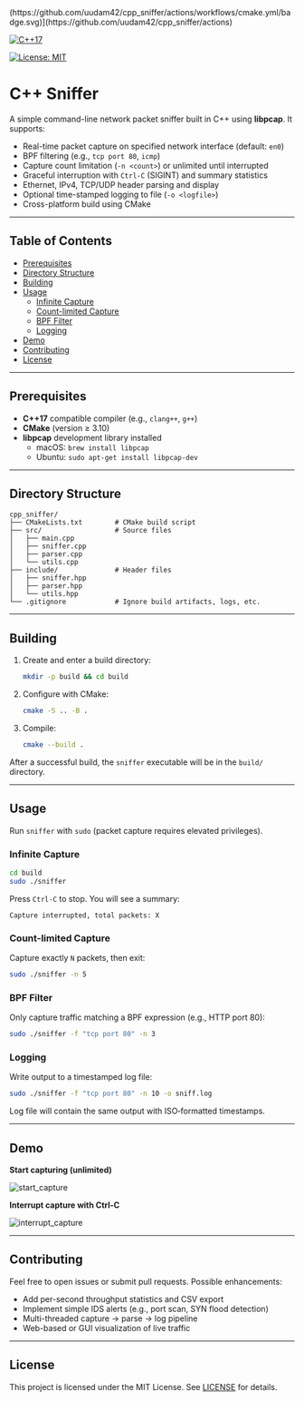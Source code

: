 <!-- Build Status -->(https://github.com/uudam42/cpp_sniffer/actions/workflows/cmake.yml/badge.svg)](https://github.com/uudam42/cpp_sniffer/actions)

<!-- C++ 版本 -->
[![C++17](https://img.shields.io/badge/C%2B%2B-17-blue.svg)](https://isocpp.org/)

<!-- License -->
[![License: MIT](https://img.shields.io/badge/License-MIT-yellow.svg)](https://github.com/uudam42/cpp_sniffer/blob/main/LICENSE)


# C++ Sniffer

A simple command-line network packet sniffer built in C++ using **libpcap**. It supports:

- Real-time packet capture on specified network interface (default: `en0`)
- BPF filtering (e.g., `tcp port 80`, `icmp`)
- Capture count limitation (`-n <count>`) or unlimited until interrupted
- Graceful interruption with `Ctrl-C` (SIGINT) and summary statistics
- Ethernet, IPv4, TCP/UDP header parsing and display
- Optional time-stamped logging to file (`-o <logfile>`)
- Cross-platform build using CMake

---

## Table of Contents

- [Prerequisites](#prerequisites)
- [Directory Structure](#directory-structure)
- [Building](#building)
- [Usage](#usage)
  - [Infinite Capture](#infinite-capture)
  - [Count-limited Capture](#count-limited-capture)
  - [BPF Filter](#bpf-filter)
  - [Logging](#logging)
- [Demo](#demo)
- [Contributing](#contributing)
- [License](#license)

---

## Prerequisites

- **C++17** compatible compiler (e.g., `clang++`, `g++`)
- **CMake** (version ≥ 3.10)
- **libpcap** development library installed
  - macOS: `brew install libpcap`
  - Ubuntu: `sudo apt-get install libpcap-dev`

---

## Directory Structure

```
cpp_sniffer/
├── CMakeLists.txt        # CMake build script
├── src/                  # Source files
│   ├── main.cpp
│   ├── sniffer.cpp
│   ├── parser.cpp
│   └── utils.cpp
├── include/              # Header files
│   ├── sniffer.hpp
│   ├── parser.hpp
│   └── utils.hpp
└── .gitignore            # Ignore build artifacts, logs, etc.

```

---

## Building

1. Create and enter a build directory:

   ```bash
   mkdir -p build && cd build
   ```

2. Configure with CMake:

   ```bash
   cmake -S .. -B .
   ```

3. Compile:

   ```bash
   cmake --build .
   ```

After a successful build, the `sniffer` executable will be in the `build/` directory.

---

## Usage

Run `sniffer` with `sudo` (packet capture requires elevated privileges).

### Infinite Capture

```bash
cd build
sudo ./sniffer
```

Press `Ctrl-C` to stop. You will see a summary:

```
Capture interrupted, total packets: X
```

### Count-limited Capture

Capture exactly `N` packets, then exit:

```bash
sudo ./sniffer -n 5
```

### BPF Filter

Only capture traffic matching a BPF expression (e.g., HTTP port 80):

```bash
sudo ./sniffer -f "tcp port 80" -n 3
```

### Logging

Write output to a timestamped log file:

```bash
sudo ./sniffer -f "tcp port 80" -n 10 -o sniff.log
```

Log file will contain the same output with ISO‑formatted timestamps.

---

## Demo

**Start capturing (unlimited)**

![start_capture](https://github.com/user-attachments/assets/423befa9-c9ff-4c26-90f1-a9f5bb2c14be)


**Interrupt capture with Ctrl-C**

![interrupt_capture](https://github.com/user-attachments/assets/81502c65-51b0-499e-8a57-bef6842c7b9c)


---

## Contributing

Feel free to open issues or submit pull requests. Possible enhancements:

- Add per-second throughput statistics and CSV export
- Implement simple IDS alerts (e.g., port scan, SYN flood detection)
- Multi-threaded capture → parse → log pipeline
- Web-based or GUI visualization of live traffic

---

## License

This project is licensed under the MIT License. See [LICENSE](LICENSE) for details.

